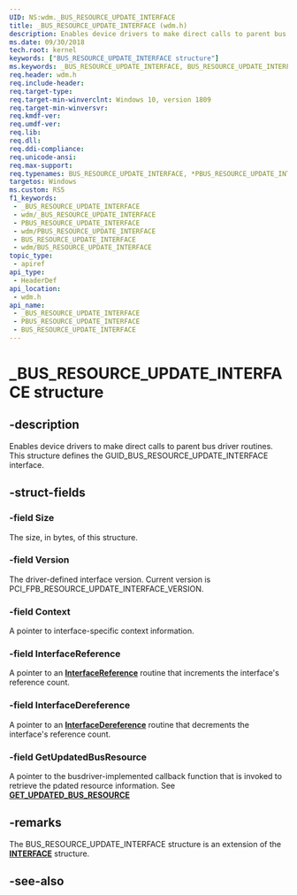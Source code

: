 ```yaml
---
UID: NS:wdm._BUS_RESOURCE_UPDATE_INTERFACE
title: _BUS_RESOURCE_UPDATE_INTERFACE (wdm.h)
description: Enables device drivers to make direct calls to parent bus driver routines. This structure defines the GUID_BUS_RESOURCE_UPDATE_INTERFACE interface.
ms.date: 09/30/2018
tech.root: kernel
keywords: ["BUS_RESOURCE_UPDATE_INTERFACE structure"]
ms.keywords: _BUS_RESOURCE_UPDATE_INTERFACE, BUS_RESOURCE_UPDATE_INTERFACE, *PBUS_RESOURCE_UPDATE_INTERFACE,
req.header: wdm.h
req.include-header: 
req.target-type: 
req.target-min-winverclnt: Windows 10, version 1809
req.target-min-winversvr: 
req.kmdf-ver: 
req.umdf-ver: 
req.lib: 
req.dll: 
req.ddi-compliance: 
req.unicode-ansi: 
req.max-support: 
req.typenames: BUS_RESOURCE_UPDATE_INTERFACE, *PBUS_RESOURCE_UPDATE_INTERFACE
targetos: Windows
ms.custom: RS5
f1_keywords:
 - _BUS_RESOURCE_UPDATE_INTERFACE
 - wdm/_BUS_RESOURCE_UPDATE_INTERFACE
 - PBUS_RESOURCE_UPDATE_INTERFACE
 - wdm/PBUS_RESOURCE_UPDATE_INTERFACE
 - BUS_RESOURCE_UPDATE_INTERFACE
 - wdm/BUS_RESOURCE_UPDATE_INTERFACE
topic_type:
 - apiref
api_type:
 - HeaderDef
api_location:
 - wdm.h
api_name:
 - _BUS_RESOURCE_UPDATE_INTERFACE
 - PBUS_RESOURCE_UPDATE_INTERFACE
 - BUS_RESOURCE_UPDATE_INTERFACE
---
```


# _BUS_RESOURCE_UPDATE_INTERFACE structure


## -description

Enables device drivers to make direct calls to parent bus driver routines. This structure defines the GUID_BUS_RESOURCE_UPDATE_INTERFACE interface.

## -struct-fields

### -field Size

The size, in bytes, of this structure.

### -field Version

The driver-defined interface version. Current version is PCI_FPB_RESOURCE_UPDATE_INTERFACE_VERSION.

### -field Context

A pointer to interface-specific context information.

### -field InterfaceReference

A pointer to an [**InterfaceReference**](nc-wdm-pinterface_reference.md) routine that increments the interface's reference count.

### -field InterfaceDereference

A pointer to an [**InterfaceDereference**](nc-wdm-pinterface_dereference.md) routine that decrements the interface's reference count.

### -field GetUpdatedBusResource

A pointer to the busdriver-implemented callback function that is invoked to retrieve the pdated resource information. See [**GET_UPDATED_BUS_RESOURCE**](nc-wdm-get_updated_bus_resource.md)

## -remarks

The BUS_RESOURCE_UPDATE_INTERFACE structure is an extension of the [**INTERFACE**](ns-wdm-_interface.md) structure.

## -see-also

